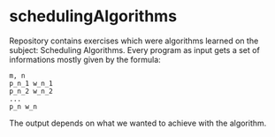 # schedulingAlgorithms
Repository contains exercises which were algorithms learned on the subject: Scheduling Algorithms.
Every program as input gets a set of informations mostly given by the formula:
```
m, n
p_n_1 w_n_1
p_n_2 w_n_2
...
p_n w_n
```
The output depends on what we wanted to achieve with the algorithm.
